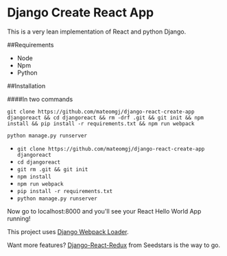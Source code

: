 # Django Create React App

This is a very lean implementation of React and python Django. 

##Requirements

* Node
* Npm
* Python 

##Installation

####In two commands


`git clone https://github.com/mateomgj/django-react-create-app djangoreact && cd djangoreact && rm -drf .git && git init && npm install && pip install -r requirements.txt && npm run webpack`

`python manage.py runserver`

* `git clone https://github.com/mateomgj/django-react-create-app djangoreact`
* `cd djangoreact`
* `git rm .git && git init`
* `npm install`
* `npm run webpack`
* `pip install -r requirements.txt`
* `python manage.py runserver`

Now go to localhost:8000 and you'll see your React Hello World App running!


This project uses [Django Webpack Loader](https://github.com/owais/django-webpack-loader).

Want more features? [Django-React-Redux](https://github.com/Seedstars/django-react-redux-jwt-base) from Seedstars is the way to go.
